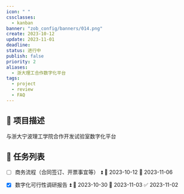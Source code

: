 ```yaml
---
icon: " "
cssclasses:
  - kanban
banner: "zob_config/banners/014.png"
create: 2023-10-12
update: 2023-11-01
deadline:
status: 进行中
publish: false
priority: 2
aliases:
  - 浙大理工合作数字化平台
tags:
  - project
  - review
  - FAQ
---
```


## 📄 项目描述
与浙大宁波理工学院合作开发试验室数字化平台


## 📅 任务列表
- [ ] 商务流程（合同签订、开票事宜等） ⏫ 🛫 2023-10-12 📅 2023-11-06
- [x] 数字化可行性调研报告 ⏫ 🛫 2023-10-30 📅 2023-11-03 ✅ 2023-11-02



